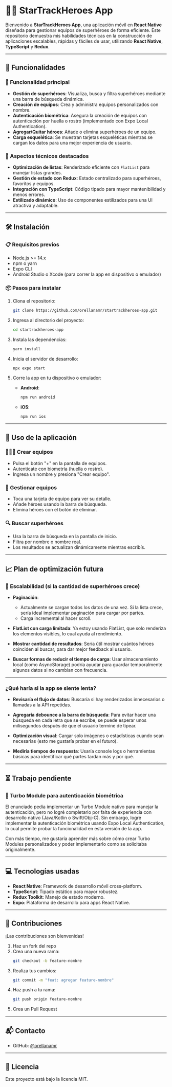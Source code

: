 # 🦸‍♂️ StarTrackHeroes App

Bienvenido a **StarTrackHeroes App**, una aplicación móvil en **React Native** diseñada para gestionar equipos de superhéroes de forma eficiente. Este repositorio demuestra mis habilidades técnicas en la construcción de aplicaciones escalables, rápidas y fáciles de usar, utilizando **React Native**, **TypeScript** y **Redux**.

---

## 🚀 Funcionalidades

### 🔹 Funcionalidad principal
- **Gestión de superhéroes**: Visualiza, busca y filtra superhéroes mediante una barra de búsqueda dinámica.
- **Creación de equipos**: Crea y administra equipos personalizados con nombre.
- **Autenticación biométrica**: Asegura la creación de equipos con autenticación por huella o rostro (implementado con Expo Local Authentication).
- **Agregar/Quitar héroes**: Añade o elimina superhéroes de un equipo.
- **Carga esquelética**: Se muestran tarjetas esqueléticas mientras se cargan los datos para una mejor experiencia de usuario.

### 🔧 Aspectos técnicos destacados
- **Optimización de listas**: Renderizado eficiente con `FlatList` para manejar listas grandes.
- **Gestión de estado con Redux**: Estado centralizado para superhéroes, favoritos y equipos.
- **Integración con TypeScript**: Código tipado para mayor mantenibilidad y menos errores.
- **Estilizado dinámico**: Uso de componentes estilizados para una UI atractiva y adaptable.

---

## 🛠️ Instalación

### 📋 Requisitos previos
- Node.js >= 14.x
- npm o yarn
- Expo CLI
- Android Studio o Xcode (para correr la app en dispositivo o emulador)

### 📦 Pasos para instalar

1. Clona el repositorio:
   ```bash
   git clone https://github.com/orellanamr/startrackheroes-app.git
   ```
2. Ingresa al directorio del proyecto:
   ```bash
   cd startrackheroes-app
   ```
3. Instala las dependencias:
   ```bash
   yarn install
   ```
4. Inicia el servidor de desarrollo:
   ```bash
   npx expo start
   ```
5. Corre la app en tu dispositivo o emulador:

   - **Android**:  
     ```bash
     npm run android
     ```

   - **iOS**:  
     ```bash
     npm run ios
     ```

---

## 📲 Uso de la aplicación

### 🧑‍🤝‍🧑 Crear equipos
- Pulsa el botón "+" en la pantalla de equipos.
- Autentícate con biometría (huella o rostro).
- Ingresa un nombre y presiona "Crear equipo".

### 🔁 Gestionar equipos
- Toca una tarjeta de equipo para ver su detalle.
- Añade héroes usando la barra de búsqueda.
- Elimina héroes con el botón de eliminar.

### 🔍 Buscar superhéroes
- Usa la barra de búsqueda en la pantalla de inicio.
- Filtra por nombre o nombre real.
- Los resultados se actualizan dinámicamente mientras escribís.

---

## 📈 Plan de optimización futura

### 🧪 Escalabilidad (si la cantidad de superhéroes crece)
- **Paginación**:
  - Actualmente se cargan todos los datos de una vez. Si la lista crece, sería ideal implementar paginación para cargar por partes.
  - Carga incremental al hacer scroll.
  
- **FlatList con carga limitada**: Ya estoy usando FlatList, que solo renderiza los elementos visibles, lo cual ayuda al rendimiento.
  
- **Mostrar cantidad de resultados**: Sería útil mostrar cuántos héroes coinciden al buscar, para dar mejor feedback al usuario.
  
- **Buscar formas de reducir el tiempo de carga**: Usar almacenamiento local (como AsyncStorage) podría ayudar para guardar temporalmente algunos datos si no cambian con frecuencia.

---

### ¿Qué haría si la app se siente lenta?

- **Revisaría el flujo de datos**: Buscaría si hay renderizados innecesarios o llamadas a la API repetidas.
  
- **Agregaría debounce a la barra de búsqueda**: Para evitar hacer una búsqueda en cada letra que se escribe, se puede esperar unos milisegundos después de que el usuario termine de tipear.
  
- **Optimización visual**: Cargar solo imágenes o estadísticas cuando sean necesarias (esto me gustaría probar en el futuro).
  
- **Mediría tiempos de respuesta**: Usaría console logs o herramientas básicas para identificar qué partes tardan más y por qué.

---

## ⏳ Trabajo pendiente

### 🔐 Turbo Module para autenticación biométrica

El enunciado pedía implementar un Turbo Module nativo para manejar la autenticación, pero no logré completarlo por falta de experiencia con desarrollo nativo (Java/Kotlin o Swift/Obj-C). Sin embargo, logré implementar la autenticación biométrica usando Expo Local Authentication, lo cual permite probar la funcionalidad en esta versión de la app.

Con más tiempo, me gustaría aprender más sobre cómo crear Turbo Modules personalizados y poder implementarlo como se solicitaba originalmente.

---

## 💻 Tecnologías usadas

- **React Native**: Framework de desarrollo móvil cross-platform.
- **TypeScript**: Tipado estático para mayor robustez.
- **Redux Toolkit**: Manejo de estado moderno.
- **Expo**: Plataforma de desarrollo para apps React Native.

---

## 🤝 Contribuciones

¡Las contribuciones son bienvenidas!

1. Haz un fork del repo
2. Crea una nueva rama:
   ```bash
   git checkout -b feature-nombre
   ```
3. Realiza tus cambios:
   ```bash
   git commit -m "feat: agregar feature-nombre"
   ```
4. Haz push a tu rama:
   ```bash
   git push origin feature-nombre
   ```
5. Crea un Pull Request

---

## 📬 Contacto

- GitHub: [@orellanamr](https://github.com/orellanamr)

---

## 📝 Licencia

Este proyecto está bajo la licencia MIT.